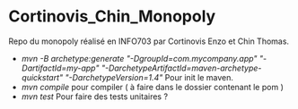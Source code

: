 # Cortinovis_Chin_Monopoly
Repo du monopoly réalisé en INFO703 par Cortinovis Enzo et Chin Thomas.

- *mvn -B archetype:generate "-DgroupId=com.mycompany.app" "-DartifactId=my-app" "-DarchetypeArtifactId=maven-archetype-quickstart" "-DarchetypeVersion=1.4"*
Pour init le maven.
- *mvn compile*
pour compiler ( à faire dans le dossier contenant le pom )
- *mvn test*
Pour faire des tests unitaires ?

